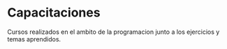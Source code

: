 # Capacitaciones
Cursos realizados en el ambito de la programacion junto a los ejercicios y temas aprendidos.
